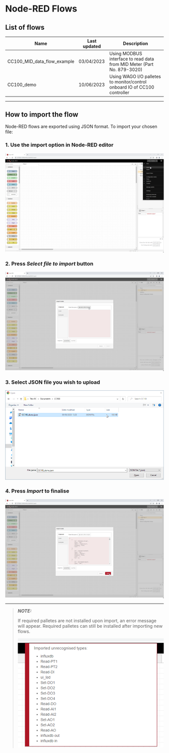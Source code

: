 # Node-RED Flows

## List of flows
| Name | Last updated | Description |
|------|------------|-------------| 
|CC100_MID_data_flow_example| 03/04/2023 | Using MODBUS interface to read data from MID Meter (Part No. 879-3020) | 
| CC100_demo | 10/06/2023 | Using WAGO I/O palletes to monitor/control onboard IO of CC100 controller | 

<hr>

## How to import the flow

Node-RED flows are exported using JSON format. 
To import your chosen file:

### 1. Use the import option in Node-RED editor
![alt text](https://github.com/WAGO-UK/cc100-flows/blob/main/img/flow_import_instruction1.png?raw=true)

### 2. Press <i>Select file to import</i> button
![alt text](https://github.com/WAGO-UK/cc100-flows/blob/main/img/flow_import_instruction2.png?raw=true)

### 3. Select JSON file you wish to upload
![alt text](https://github.com/WAGO-UK/cc100-flows/blob/main/img/flow_import_instruction3.png?raw=true)

### 4. Press <i>Import</i> to finalise
![alt text](https://github.com/WAGO-UK/cc100-flows/blob/main/img/flow_import_instruction4.png?raw=true)

<hr>

> **_NOTE:_** <p>If required palletes are not installed upon import, an error message will appear. Required palletes can still be installed after importing new flows.</p> ![alt text](https://github.com/WAGO-UK/cc100-flows/blob/main/img/unsupported_packages_message.png?raw=true)
